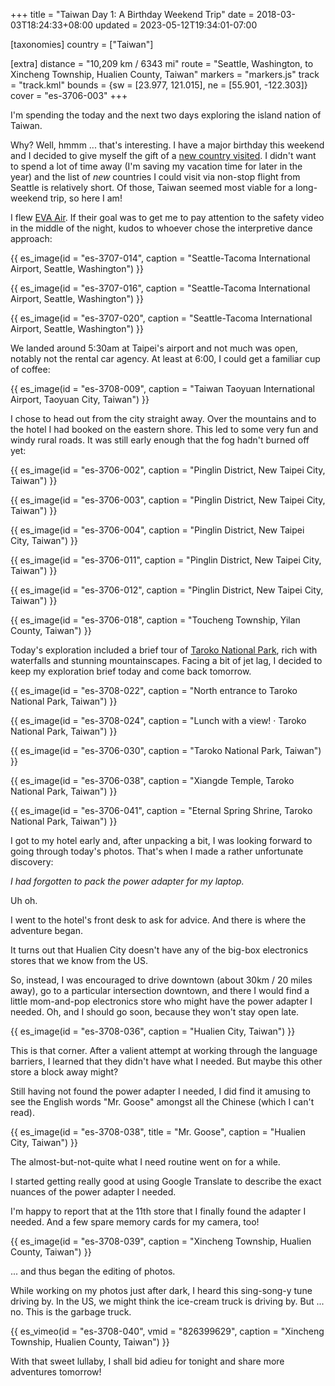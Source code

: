+++
title = "Taiwan Day 1: A Birthday Weekend Trip"
date = 2018-03-03T18:24:33+08:00
updated = 2023-05-12T19:34:01-07:00

[taxonomies]
country = ["Taiwan"]

[extra]
distance = "10,209 km / 6343 mi"
route = "Seattle, Washington, to Xincheng Township, Hualien County, Taiwan"
markers = "markers.js"
track = "track.kml"
bounds = {sw = [23.977, 121.015], ne = [55.901, -122.303]}
cover = "es-3706-003"
+++

I'm spending the today and the next two days exploring the island nation of Taiwan.

<!-- more -->

Why? Well, hmmm ... that's interesting. I have a major birthday this weekend and I decided to give myself the gift of a [new country visited](/countries/). I didn't want to spend a lot of time away (I'm saving my vacation time for later in the year) and the list of _new_ countries I could visit via non-stop flight from Seattle is relatively short. Of those, Taiwan seemed most viable for a long-weekend trip, so here I am!

I flew [EVA Air](https://www.evaair.com). If their goal was to get me to pay attention to the safety video in the middle of the night, kudos to whoever chose the interpretive dance approach:

{{ es_image(id = "es-3707-014", caption = "Seattle-Tacoma International Airport, Seattle, Washington") }}

{{ es_image(id = "es-3707-016", caption = "Seattle-Tacoma International Airport, Seattle, Washington") }}

{{ es_image(id = "es-3707-020", caption = "Seattle-Tacoma International Airport, Seattle, Washington") }}

We landed around 5:30am at Taipei's airport and not much was open, notably not the rental car agency. At least at 6:00, I could get a familiar cup of coffee:

{{ es_image(id = "es-3708-009", caption = "Taiwan Taoyuan International Airport, Taoyuan City, Taiwan") }}

I chose to head out from the city straight away. Over the mountains and to the hotel I had booked on the eastern shore. This led to some very fun and windy rural roads. It was still early enough that the fog hadn't burned off yet:

{{ es_image(id = "es-3706-002", caption = "Pinglin District, New Taipei City, Taiwan") }}

{{ es_image(id = "es-3706-003", caption = "Pinglin District, New Taipei City, Taiwan") }}

{{ es_image(id = "es-3706-004", caption = "Pinglin District, New Taipei City, Taiwan") }}

{{ es_image(id = "es-3706-011", caption = "Pinglin District, New Taipei City, Taiwan") }}

{{ es_image(id = "es-3706-012", caption = "Pinglin District, New Taipei City, Taiwan") }}

{{ es_image(id = "es-3706-018", caption = "Toucheng Township, Yilan County, Taiwan") }}

Today's exploration included a brief tour of [Taroko National Park](https://en.wikipedia.org/wiki/Taroko_National_Park), rich with waterfalls and stunning mountainscapes. Facing a bit of jet lag, I decided to keep my exploration brief today and come back tomorrow.

{{ es_image(id = "es-3708-022", caption = "North entrance to Taroko National Park, Taiwan") }}

{{ es_image(id = "es-3708-024", caption = "Lunch with a view! · Taroko National Park, Taiwan") }}

{{ es_image(id = "es-3706-030", caption = "Taroko National Park, Taiwan") }}

{{ es_image(id = "es-3706-038", caption = "Xiangde Temple, Taroko National Park, Taiwan") }}

{{ es_image(id = "es-3706-041", caption = "Eternal Spring Shrine, Taroko National Park, Taiwan") }}

I got to my hotel early and, after unpacking a bit, I was looking forward to going through today's photos. That's when I made a rather unfortunate discovery:

_I had forgotten to pack the power adapter for my laptop._

Uh oh.

I went to the hotel's front desk to ask for advice. And there is where the adventure began.

It turns out that Hualien City doesn't have any of the big-box electronics stores that we know from the US.

So, instead, I was encouraged to drive downtown (about 30km / 20 miles away), go to a particular intersection downtown, and there I would find a little mom-and-pop electronics store who might have the power adapter I needed. Oh, and I should go soon, because they won't stay open late.

{{ es_image(id = "es-3708-036", caption = "Hualien City, Taiwan") }}

This is that corner. After a valient attempt at working through the language barriers, I learned that they didn't have what I needed. But maybe this other store a block away might?

Still having not found the power adapter I needed, I did find it amusing to see the English words "Mr. Goose" amongst all the Chinese (which I can't read).

{{ es_image(id = "es-3708-038", title = "Mr. Goose", caption = "Hualien City, Taiwan") }}

The almost-but-not-quite what I need routine went on for a while.

I started getting really good at using Google Translate to describe the exact nuances of the power adapter I needed.

I'm happy to report that at the 11th store that I finally found the adapter I needed. And a few spare memory cards for my camera, too!

{{ es_image(id = "es-3708-039", caption = "Xincheng Township, Hualien County, Taiwan") }}

... and thus began the editing of photos.

While working on my photos just after dark, I heard this sing-song-y tune driving by. In the US, we might think the ice-cream truck is driving by. But ... no. This is the garbage truck.

{{ es_vimeo(id = "es-3708-040", vmid = "826399629", caption = "Xincheng Township, Hualien County, Taiwan") }}

With that sweet lullaby, I shall bid adieu for tonight and share more adventures tomorrow!
